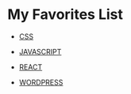 # My Favorites List

- [CSS](./pages/css.md)
- [JAVASCRIPT](./pages/javascript.md)

- [REACT](./javascript.md)
- [WORDPRESS](./pages/wordpress.md)
